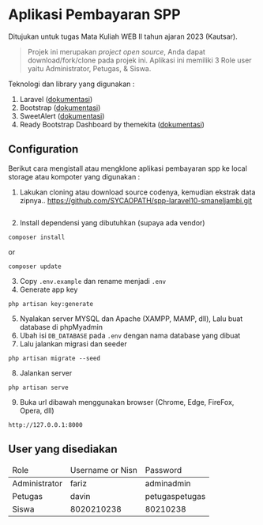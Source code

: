 # Aplikasi Pembayaran SPP

Ditujukan untuk tugas Mata Kuliah WEB II tahun ajaran 2023 (Kautsar).
> Projek ini merupakan _project open source_, Anda dapat download/fork/clone pada projek ini.
> Aplikasi ini memiliki 3 Role user yaitu Administrator, Petugas, & Siswa.

Teknologi dan library yang digunakan :
1. Laravel (<a href="https://laravel.com/docs/10.x" target="_blank">dokumentasi</a>)
2. Bootstrap (<a href="https://realrashid.github.io/sweet-alert/install" target="_blank">dokumentasi</a>)
3. SweetAlert (<a href="https://getbootstrap.com/docs/5.3/getting-started/introduction/" target="_blank">dokumentasi</a>)
4. Ready Bootstrap Dashboard by themekita (<a href="https://themekita.com/ready-bootstrap-dashboard.html" target="_blank">dokumentasi</a>)

## Configuration
Berikut cara mengistall atau mengklone aplikasi pembayaran spp ke local storage atau kompoter yang digunakan :
1. Lakukan cloning atau download source codenya, kemudian ekstrak data zipnya..
https://github.com/SYCAOPATH/spp-laravel10-smaneljambi.git
```
```
2. Install dependensi yang dibutuhkan (supaya ada vendor)
```
composer install
```
or
```
composer update
```
3. Copy `.env.example` dan rename menjadi `.env`
4. Generate app key
```
php artisan key:generate
```
5. Nyalakan server MYSQL dan Apache (XAMPP, MAMP, dll), Lalu buat database di phpMyadmin
6. Ubah isi `DB_DATABASE` pada `.env` dengan nama database yang dibuat
7. Lalu jalankan migrasi dan seeder
```
php artisan migrate --seed
```
8. Jalankan server
```
php artisan serve
```
9. Buka url dibawah menggunakan browser (Chrome, Edge, FireFox, Opera, dll)
```
http://127.0.0.1:8000
```

## User yang disediakan
<table>
    <thead>
        <td>Role</td>
        <td>Username or Nisn</td>
        <td>Password</td>
    </thead>
    <tbody>
        <tr>
            <td>Administrator</td>
            <td>fariz</td>
            <td>adminadmin</td>
        </tr>
        <tr>
            <td>Petugas</td>
            <td>davin</td>
            <td>petugaspetugas</td>
        </tr>
        <tr>
            <td rowspan="5">Siswa</td>
            <td>8020210238</td>
            <td>80210238</td>
        </tr>
    </tbody>
</table>
